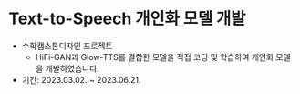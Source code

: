 # Text-to-Speech 개인화 모델 개발
- 수학캡스톤디자인 프로젝트
  - HiFi-GAN과 Glow-TTS를 결합한 모델을 직접 코딩 및 학습하여 개인화 모델을 개발하였습니다.
- 기간: 2023.03.02. ~ 2023.06.21.
